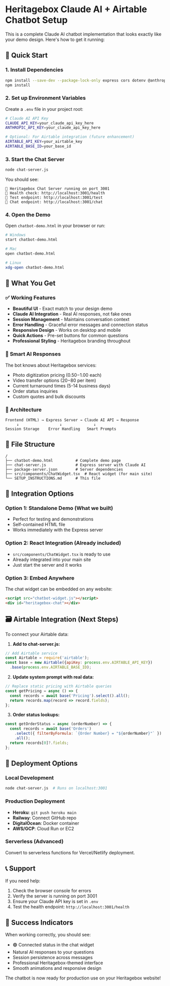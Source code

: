 # Heritagebox Claude AI + Airtable Chatbot Setup

This is a complete Claude AI chatbot implementation that looks exactly like your demo design. Here's how to get it running:

## 🚀 Quick Start

### 1. Install Dependencies
```bash
npm install --save-dev --package-lock-only express cors dotenv @anthropic-ai/sdk nodemon
npm install
```

### 2. Set up Environment Variables
Create a `.env` file in your project root:
```bash
# Claude AI API Key
CLAUDE_API_KEY=your_claude_api_key_here
ANTHROPIC_API_KEY=your_claude_api_key_here

# Optional: For Airtable integration (future enhancement)
AIRTABLE_API_KEY=your_airtable_key
AIRTABLE_BASE_ID=your_base_id
```

### 3. Start the Chat Server
```bash
node chat-server.js
```

You should see:
```
🚀 Heritagebox Chat Server running on port 3001
📍 Health check: http://localhost:3001/health
🧪 Test endpoint: http://localhost:3001/test
💬 Chat endpoint: http://localhost:3001/chat
```

### 4. Open the Demo
Open `chatbot-demo.html` in your browser or run:
```bash
# Windows
start chatbot-demo.html

# Mac
open chatbot-demo.html

# Linux
xdg-open chatbot-demo.html
```

## 🎯 What You Get

### ✅ Working Features
- **Beautiful UI** - Exact match to your design demo
- **Claude AI Integration** - Real AI responses, not fake ones
- **Session Management** - Maintains conversation context
- **Error Handling** - Graceful error messages and connection status
- **Responsive Design** - Works on desktop and mobile
- **Quick Actions** - Pre-set buttons for common questions
- **Professional Styling** - Heritagebox branding throughout

### 🧠 Smart AI Responses
The bot knows about Heritagebox services:
- Photo digitization pricing ($0.50-$1.00 each)
- Video transfer options ($20-$80 per item)
- Current turnaround times (5-14 business days)
- Order status inquiries
- Custom quotes and bulk discounts

### 🔧 Architecture
```
Frontend (HTML) → Express Server → Claude AI API → Response
     ↓                  ↓              ↓
Session Storage    Error Handling   Smart Prompts
```

## 📁 File Structure

```
/
├── chatbot-demo.html          # Complete demo page
├── chat-server.js             # Express server with Claude AI
├── package-server.json        # Server dependencies
├── src/components/ChatWidget.tsx  # React widget (for main site)
└── SETUP_INSTRUCTIONS.md      # This file
```

## 🔗 Integration Options

### Option 1: Standalone Demo (What we built)
- Perfect for testing and demonstrations
- Self-contained HTML file
- Works immediately with the Express server

### Option 2: React Integration (Already included)
- `src/components/ChatWidget.tsx` is ready to use
- Already integrated into your main site
- Just start the server and it works

### Option 3: Embed Anywhere
The chat widget can be embedded on any website:
```html
<script src="chatbot-widget.js"></script>
<div id="heritagebox-chat"></div>
```

## 🗃️ Airtable Integration (Next Steps)

To connect your Airtable data:

1. **Add to chat-server.js:**
```javascript
// Add Airtable service
const Airtable = require('airtable');
const base = new Airtable({apiKey: process.env.AIRTABLE_API_KEY})
  .base(process.env.AIRTABLE_BASE_ID);
```

2. **Update system prompt with real data:**
```javascript
// Replace static pricing with Airtable queries
const getPricing = async () => {
  const records = await base('Pricing').select().all();
  return records.map(record => record.fields);
};
```

3. **Order status lookups:**
```javascript
const getOrderStatus = async (orderNumber) => {
  const records = await base('Orders')
    .select({ filterByFormula: `{Order Number} = "${orderNumber}"` })
    .all();
  return records[0]?.fields;
};
```

## 🚀 Deployment Options

### Local Development
```bash
node chat-server.js  # Runs on localhost:3001
```

### Production Deployment
- **Heroku**: `git push heroku main`
- **Railway**: Connect GitHub repo
- **DigitalOcean**: Docker container
- **AWS/GCP**: Cloud Run or EC2

### Serverless (Advanced)
Convert to serverless functions for Vercel/Netlify deployment.

## 📞 Support

If you need help:
1. Check the browser console for errors
2. Verify the server is running on port 3001
3. Ensure your Claude API key is set in `.env`
4. Test the health endpoint: `http://localhost:3001/health`

## 🎉 Success Indicators

When working correctly, you should see:
- 🟢 Connected status in the chat widget
- Natural AI responses to your questions
- Session persistence across messages
- Professional Heritagebox-themed interface
- Smooth animations and responsive design

The chatbot is now ready for production use on your Heritagebox website!
